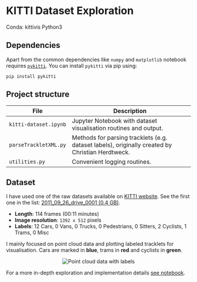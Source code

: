 # KITTI Dataset Exploration

Conda: kittivis
Python3

## Dependencies

Apart from the common dependencies like `numpy` and `matplotlib` notebook requires [`pykitti`](https://github.com/utiasSTARS/pykitti). You can install `pykitti` via pip using:

```
pip install pykitti
```

## Project structure

| File                   | Description                                                                                      |
| ---------------------- | ------------------------------------------------------------------------------------------------ |
| `kitti-dataset.ipynb`  | Jupyter Notebook with dataset visualisation routines and output.                                 |
| `parseTrackletXML.py`  | Methods for parsing tracklets (e.g. dataset labels), originally created by Christian Herdtweck.  |
| `utilities.py`         | Convenient logging routines.                                                                     |

## Dataset

I have used one of the raw datasets available on [KITTI website](http://www.cvlibs.net/datasets/kitti/raw_data.php). See the first one in the list: [2011_09_26_drive_0001 (0.4 GB)](http://kitti.is.tue.mpg.de/kitti/raw_data/2011_09_26_drive_0001/2011_09_26_drive_0001_sync.zip).

* **Length**: 114 frames (00:11 minutes)
* **Image resolution**: `1392 x 512` pixels
* **Labels**: 12 Cars, 0 Vans, 0 Trucks, 0 Pedestrians, 0 Sitters, 2 Cyclists, 1 Trams, 0 Misc

I mainly focused on point cloud data and plotting labeled tracklets for visualisation. Cars are marked in **blue**, trams in **red** and cyclists in **green**.

<p align="center">
  <img src="pcl_data.gif" alt="Point cloud data with labels"/>
</p>

For a more in-depth exploration and implementation details [see notebook](kitti-dataset.ipynb).
